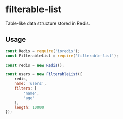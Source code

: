 # filterable-list

Table-like data structure stored in Redis.

## Usage

``` javascript
const Redis = require('ioredis');
const FilterableList = require('filterable-list');

const redis = new Redis();

const users = new FilterableList({
	redis,
	name: 'users',
	filters: [
		'name',
		'age'
	],
	length: 10000
});
```
